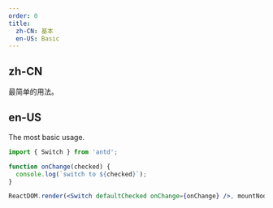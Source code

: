 ```yaml
---
order: 0
title:
  zh-CN: 基本
  en-US: Basic
---
```


## zh-CN

最简单的用法。

## en-US

The most basic usage.

```jsx
import { Switch } from 'antd';

function onChange(checked) {
  console.log(`switch to ${checked}`);
}

ReactDOM.render(<Switch defaultChecked onChange={onChange} />, mountNode);
```

<style>
.ant-switch {
  margin-bottom: 8px;
}
</style>
